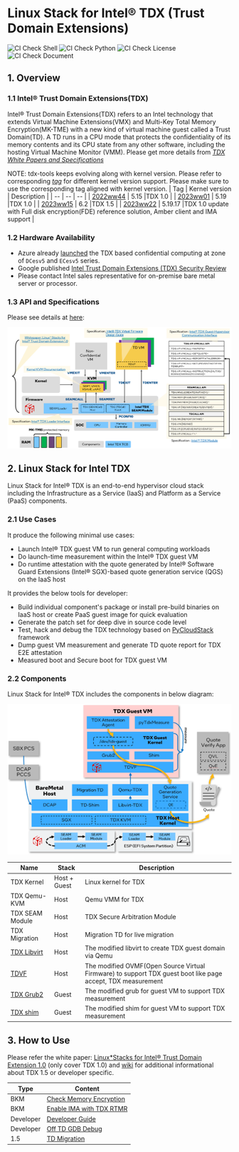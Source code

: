 # Linux Stack for Intel&reg; TDX (Trust Domain Extensions)

![CI Check Shell](https://github.com/intel/tdx-tools/actions/workflows/pr-check-shell.yml/badge.svg)
![CI Check Python](https://github.com/intel/tdx-tools/actions/workflows/pr-check-python.yml/badge.svg)
![CI Check License](https://github.com/intel/tdx-tools/actions/workflows/pr-check-license.yml/badge.svg)
![CI Check Document](https://github.com/intel/tdx-tools/actions/workflows/pr-check-document.yml/badge.svg)

## 1. Overview

### 1.1 Intel&reg; Trust Domain Extensions(TDX)
Intel&reg; Trust Domain Extensions(TDX) refers to an Intel technology that
extends Virtual Machine Extensions(VMX) and Multi-Key Total Memory
Encryption(MK-TME) with a new kind of virtual machine guest called a Trust
Domain(TD). A TD runs in a CPU mode that protects the confidentiality of its
memory contents and its CPU state from any other software, including the hosting
Virtual Machine Monitor (VMM). Please get more details from _[TDX White Papers and Specifications](https://github.com/intel/tdx-tools/wiki/API-&-Specifications)_

NOTE: tdx-tools keeps evolving along with kernel version. Please refer to corresponding _[tag](https://github.com/intel/tdx-tools/tags)_
for different kernel version support. Please make sure to use the corresponding tag aligned with kernel version.
| Tag | Kernel version | Description |
| -- | -- | -- |
| [2022ww44](https://github.com/intel/tdx-tools/releases/tag/2022ww44) | 5.15 |TDX 1.0 |
| [2023ww01](https://github.com/intel/tdx-tools/releases/tag/2023ww01) | 5.19 |TDX 1.0 |
| [2023ww15](https://github.com/intel/tdx-tools/releases/tag/2023ww15) | 6.2 |TDX 1.5 |
| [2023ww22](https://github.com/intel/tdx-tools/releases/tag/2023ww22) | 5.19.17 |TDX 1.0 update with Full disk encryption(FDE) reference solution, Amber client and IMA support |

### 1.2 Hardware Availability

- Azure already [launched](https://azure.microsoft.com/en-us/updates/confidential-vms-with-intel-tdx-dcesv5-ecesv5/) the
  TDX based confidential computing at zone of `DCesv5` and `ECesv5` series.
- Google published [Intel Trust Domain Extensions (TDX) Security Review](https://services.google.com/fh/files/misc/intel_tdx_-_full_report_041423.pdf)
- Please contact Intel sales representative for on-premise bare metal server or processor.

### 1.3 API and Specifications

Please see details at [here](https://github.com/intel/tdx-tools/wiki/API-&-Specifications):

![](./doc/tdx_specifcations.png)

## 2. Linux Stack for Intel TDX

Linux Stack for Intel&reg; TDX is an end-to-end hypervisor cloud stack including the Infrastructure as a Service (IaaS) and
Platform as a Service (PaaS) components.

### 2.1 Use Cases

It produce the following minimal use cases:

- Launch Intel® TDX guest VM to run general computing workloads
- Do launch-time measurement within the Intel® TDX guest VM
- Do runtime attestation with the quote generated by Intel® Software Guard Extensions (Intel® SGX)-based quote generation
  service (QGS) on the IaaS host

It provides the below tools for developer:

- Build individual component's package or install pre-build binaries on IaaS host or create PaaS guest image for quick evaluation
- Generate the patch set for deep dive in source code level
- Test, hack and debug the TDX technology based on [PyCloudStack](utils/pycloudstack/README.md) framework
- Dump guest VM measurement and generate TD quote report for TDX E2E attestation
- Measured boot and Secure boot for TDX guest VM

### 2.2 Components

Linux Stack for Intel&reg; TDX includes the components in below diagram:

![TDX Stack Architecture](doc/tdx_stack_arch_1.5.png)

| Name | Stack | Description |
| -- | -- | -- |
| TDX Kernel | Host + Guest | Linux kernel for TDX |
| TDX Qemu-KVM | Host | Qemu VMM for TDX |
| TDX SEAM Module | Host | TDX Secure Arbitration Module |
| TDX Migration | Host | Migration TD for live migration |
| [TDX Libvirt](https://github.com/intel/libvirt-tdx) | Host | The modified libvirt to create TDX guest domain via Qemu |
| [TDVF](https://github.com/tianocore/edk2) | Host | The modified OVMF(Open Source Virtual Firmware) to support TDX guest boot like page accept, TDX measurement |
| [TDX Grub2](https://github.com/intel/grub-tdx) | Guest | The modified grub for guest VM to support TDX measurement |
| [TDX shim](https://github.com/intel/shim-tdx) | Guest | The modified shim for guest VM to support TDX measurement |

## 3. How to Use

Please refer the white paper: [Linux*Stacks for Intel® Trust Domain
Extension 1.0](https://www.intel.com/content/www/us/en/content-details/779108/whitepaper-linux-stacks-for-intel-trust-domain-extension-1-0.html) (only cover TDX 1.0)
and [wiki](https://github.com/intel/tdx-tools/wiki) for additional informational about TDX 1.5 or developer specific.

| Type | Content |
| ---- | ------- |
| BKM  | [Check Memory Encryption](https://github.com/intel/tdx-tools/wiki/BKM:-Check-Memory-Encryption) |
| BKM  | [Enable IMA with TDX RTMR](https://github.com/intel/tdx-tools/wiki/BKM:-Enable-IMA-with-TDX-RTMR) |
| Developer  | [Developer Guide](https://github.com/intel/tdx-tools/wiki/Developer:-Developer-Guide) |
| Developer  | [Off TD GDB Debug](https://github.com/intel/tdx-tools/wiki/Developer:-Off-TD-GDB-Debug) |
| 1.5  | [TD Migration](https://github.com/intel/tdx-tools/wiki/TDX-1.5:-TD-Migration) |
